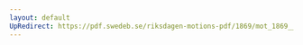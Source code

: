 ```yaml
---
layout: default
UpRedirect: https://pdf.swedeb.se/riksdagen-motions-pdf/1869/mot_1869__ak__00346.pdf
---
```

